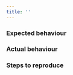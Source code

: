 ```yaml
---
title: ''
---
```


### Expected behaviour

<!-- Explain how you expected Alexa to respond to your request. -->

### Actual behaviour

<!--

Explain how Alexa actually responded to your request. If possible, please state the exact reply.

If a card was displayed in the Alexa app and it was incorrect/unexpected, include a screenshot or a summary of it as appropriate.

-->

### Steps to reproduce

<!-- A concise, repeatable, example of how to illustrate the issue. -->
